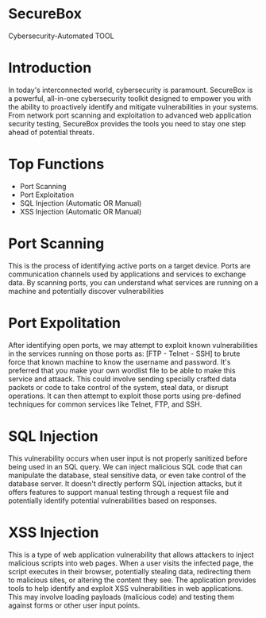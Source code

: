 # SecureBox
 Cybersecurity-Automated TOOL

# Introduction
In today's interconnected world, cybersecurity is paramount. SecureBox is a powerful, all-in-one cybersecurity toolkit designed to empower you with the ability to proactively identify and mitigate vulnerabilities in your systems. From network port scanning and exploitation to advanced web application security testing, SecureBox provides the tools you need to stay one step ahead of potential threats.



# Top Functions
- Port Scanning
- Port Exploitation
- SQL Injection (Automatic OR Manual)
- XSS Injection (Automatic OR Manual)

# Port Scanning
This is the process of identifying active ports on a target device. Ports are communication channels used by applications and services to exchange data. By scanning ports, you can understand what services are running on a machine and potentially discover vulnerabilities

# Port Expolitation
After identifying open ports, we may attempt to exploit known vulnerabilities in the services running on those ports as: [FTP - Telnet - SSH] to brute force that known machine to know the username and password. It's preferred that you make your own wordlist file to be able to make this service and attaack. This could involve sending specially crafted data packets or code to take control of the system, steal data, or disrupt operations. It can then attempt to exploit those ports using pre-defined techniques for common services like Telnet, FTP, and SSH.

# SQL Injection
This vulnerability occurs when user input is not properly sanitized before being used in an SQL query. We can inject malicious SQL code that can manipulate the database, steal sensitive data, or even take control of the database server.  It doesn't directly perform SQL injection attacks, but it offers features to support manual testing through a request file and potentially identify potential vulnerabilities based on responses.


# XSS Injection
This is a type of web application vulnerability that allows attackers to inject malicious scripts into web pages. When a user visits the infected page, the script executes in their browser, potentially stealing data, redirecting them to malicious sites, or altering the content they see. The application provides tools to help identify and exploit XSS vulnerabilities in web applications. This may involve loading payloads (malicious code) and testing them against forms or other user input points.
